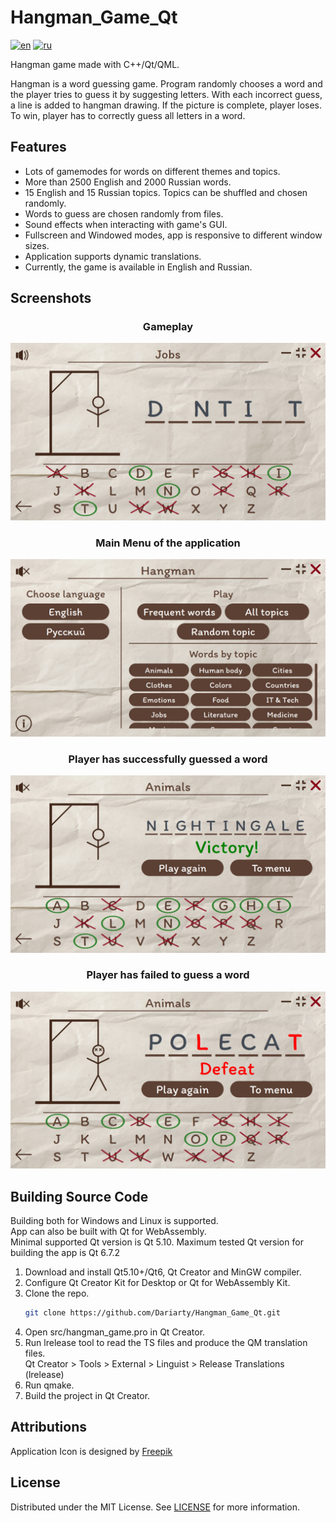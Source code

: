 # Hangman_Game_Qt

[![en](https://img.shields.io/badge/lang-en-blue.svg)](https://github.com/Dariarty/Hangman_Game_Qt/blob/main/README.md)
[![ru](https://img.shields.io/badge/lang-ru-red.svg)](https://github.com/Dariarty/Hangman_Game_Qt/blob/main/README.ru.md)

Hangman game made with C++/Qt/QML. </br> 

Hangman is a word guessing game. Program randomly chooses a word and the player tries to guess it by suggesting letters. With each incorrect guess, a line is added to hangman drawing. If the picture is complete, player loses. To win, player has to correctly guess all letters in a word.

## Features

* Lots of gamemodes for words on different themes and topics.</br>
* More than 2500 English and 2000 Russian words.</br>
* 15 English and 15 Russian topics. Topics can be shuffled and chosen randomly.</br>
* Words to guess are chosen randomly from files. </br>
* Sound effects when interacting with game's GUI.</br>
* Fullscreen and Windowed modes, app is responsive to different window sizes.</br>
* Application supports dynamic translations.</br>
* Currently, the game is available in English and Russian.</br>

## Screenshots

<h3 align="center">Gameplay</h3>

![alt text](assets/en_US/gameplay.jpg)

<h3 align="center">Main Menu of the application</h3>

![alt text](assets/en_US/menu.jpg)

<h3 align="center">Player has successfully guessed a word</h3>

![alt text](assets/en_US/victory.jpg)

<h3 align="center">Player has failed to guess a word</h3>

![alt text](assets/en_US/defeat.jpg)


## Building Source Code
Building both for Windows and Linux is supported. </br>
App can also be built with Qt for WebAssembly. </br>
Minimal supported Qt version is Qt 5.10. Maximum tested Qt version for building the app is Qt 6.7.2 </br>
1.  Download and install Qt5.10+/Qt6, Qt Creator and MinGW compiler.</br>
2.  Configure Qt Creator Kit for Desktop or Qt for WebAssembly Kit. </br>
3.  Clone the repo.
     ```sh
     git clone https://github.com/Dariarty/Hangman_Game_Qt.git
     ```
4.  Open src/hangman_game.pro in Qt Creator.</br>
5.  Run lrelease tool to read the TS files and produce the QM translation files. </br>
    Qt Creator > Tools > External > Linguist > Release Translations (lrelease) </br>
7.  Run qmake.</br>
8.  Build the project in Qt Creator.</br>

## Attributions

Application Icon is designed by [Freepik](https://freepik.com)

## License

Distributed under the MIT License. See [LICENSE](LICENSE) for more information.



